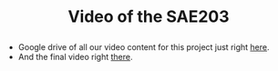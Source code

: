 
# <p align="center">Video of the SAE203</p>

* Google drive of all our video content for this project just right [here](https://drive.google.com/drive/folders/1xbm0AnacemO4SucVnBMUW-LgsWGmZ1yv?usp=sharing).
* And the final video right [there](https://youtu.be/bEIvSPX3b78).

